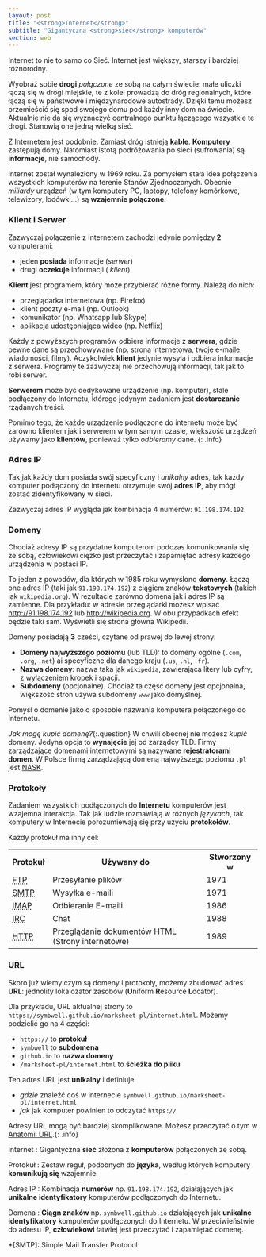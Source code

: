 ```yaml
---
layout: post
title: "<strong>Internet</strong>"
subtitle: "Gigantyczna <strong>sieć</strong> komputerów"
section: web
---
```


Internet to nie to samo co Sieć. Internet jest większy, starszy i bardziej różnorodny.

Wyobraź sobie **drogi** _połączone_ ze sobą na całym świecie: małe uliczki łączą się w drogi miejskie, te z kolei prowadzą do dróg regionalnych, które łączą się w państwowe i międzynarodowe autostrady. Dzięki temu możesz przemieścić się spod swojego domu pod każdy inny dom na świecie. Aktualnie nie da się wyznaczyć centralnego punktu łączącego wszystkie te drogi. Stanowią one jedną wielką sieć. 

Z Internetem jest podobnie. Zamiast dróg istnieją **kable**. **Komputery** zastępują domy. Natomiast istotą podróżowania po sieci (sufrowania) są **informacje**, nie samochody. 

Internet został wynaleziony w 1969 roku. Za pomysłem stała idea połączenia wszystkich komputerów na terenie Stanów Zjednoczonych. Obecnie _miliardy_ urządzeń (w tym komputery PC, laptopy, telefony komórkowe, telewizory, lodówki...) są **wzajemnie połączone**.

### Klient i Serwer

Zazwyczaj połączenie z Internetem zachodzi jedynie pomiędzy **2** komputerami:

* jeden **posiada** informacje (_serwer_)
* drugi **oczekuje** informacji ( _klient_).

**Klient** jest programem, który może przybierać różne formy. Należą do nich:

* przeglądarka internetowa (np. Firefox)
* klient poczty e-mail (np. Outlook)
* komunikator (np. Whatsapp lub Skype)
* aplikacja udostępniająca wideo (np. Netflix)

Każdy z powyższych programów odbiera informacje z **serwera**, gdzie pewne dane są przechowywane (np. strona internetowa, twoje e-maile, wiadomości, filmy). Aczykolwiek **klient** jedynie wysyła i odbiera informacje z serwera. Programy te zazwyczaj nie przechowują informacji, tak jak to robi serwer.

**Serwerem** może być dedykowane urządzenie (np. komputer), stale podłączony do Internetu, którego jedynym zadaniem jest **dostarczanie** rządanych treści. 

Pomimo tego, że każde urządzenie podłączone do internetu może być zarówno klientem jak i serwerem w tym samym czasie, większość urządzeń używamy jako **klientów**, ponieważ tylko _odbieramy_ dane.
{: .info}

### Adres IP

Tak jak każdy dom posiada swój specyficzny i _unikalny_ adres, tak każdy komputer podłączony do internetu otrzymuje swój **adres IP**, aby mógł zostać zidentyfikowany w sieci.

Zazwyczaj adres IP wygląda jak kombinacja 4 numerów: `91.198.174.192`.

### Domeny

Chociaż adresy IP są przydatne komputerom podczas komunikowania się ze sobą, człowiekowi ciężko jest przeczytać i zapamiętać adresy każdego urządzenia w postaci IP.

To jeden z powodów, dla których w 1985 roku wymyślono **domeny**. Łączą one adres IP (taki jak `91.198.174.192`) z ciągiem znaków **tekstowych** (takich jak `wikipedia.org`). W rezultacie zarówno domena jak i adres IP są zamienne. Dla przykładu: w adresie przeglądarki możesz wpisać <http://91.198.174.192> lub <http://wikipedia.org>. W obu przypadkach efekt będzie taki sam. Wyświetli się strona główna Wikipedii.

Domeny posiadają **3** cześci, czytane od prawej do lewej strony:

* **Domeny najwyższego poziomu** (lub TLD): to domeny ogólne (`.com`, `.org`, `.net`) ai specyficzne dla danego kraju (`.us`, `.nl`, `.fr`).
* **Nazwa domeny**: nazwa taka jak `wikipedia`, zawierająca litery lub cyfry, z wyłączeniem kropek i spacji.
* **Subdomeny** (opcjonalne). Chociaż ta część domeny jest opcjonalna, większość stron używa subdomeny `www` jako domyślnej.

Pomyśl o domenie jako o sposobie nazwania komputera połączonego do Internetu.

_Jak mogę kupić domenę?_{:.question}
W chwili obecnej nie możesz _kupić_ domeny. Jedyna opcja to **wynajęcie** jej od zarządcy TLD. Firmy zarządzające domenami internetowymi są nazywane **rejestratorami domen**. W Polsce firmą zarządzającą domeną najwyższego poziomu `.pl` jest [NASK](http://www.nask.pl/).

### Protokoły

Zadaniem wszystkich podłączonych do **Internetu** komputerów jest wzajemna interakcja. Tak jak ludzie rozmawiają w różnych _językach_, tak komputery w Internecie porozumiewają się przy użyciu **protokołów**.

Każdy protokuł ma inny cel:

<div class="table">
  <table>
    <tr>
      <th>Protokuł</th>
      <th>Używany do</th>
      <th>Stworzony w</th>
    </tr>
    <tr>
      <td>
        <abbr title="File Transfer Protocol">FTP</abbr>
      </td>
      <td>Przesyłanie plików</td>
      <td>1971</td>
    </tr>
    <tr>
      <td>
        <abbr title="Simple Mail Transfer Protocol">SMTP</abbr>
      </td>
      <td>Wysyłka e-maili</td>
      <td>1971</td>
    </tr>
    <tr>
      <td>
        <abbr title="Internet Message Access Protocol">IMAP</abbr>
      </td>
      <td>Odbieranie E-maili</td>
      <td>1986</td>
    </tr>
    <tr>
      <td>
        <abbr title="Internet Relay Chat">IRC</abbr>
      </td>
      <td>Chat</td>
      <td>1988</td>
    </tr>
    <tr>
      <td>
        <abbr title="HyperText Transfer Protocol">HTTP</abbr>
      </td>
      <td>Przeglądanie dokumentów HTML (Strony internetowe)</td>
      <td>1989</td>
    </tr>
  </table>
</div>

### URL

Skoro już wiemy czym są domeny i protokoły, możemy zbudować adres **URL**: jednolity lokalozator zasobów (**U**niform **R**esource **L**ocator).

Dla przykładu, URL aktualnej strony to `https://symbwell.github.io/marksheet-pl/internet.html`. Możemy podzielić go na 4 części: 

* `https://` to **protokuł**
* `symbwell` to **subdomena**
* `github.io` to **nazwa domeny**
* `/marksheet-pl/internet.html` to **ścieżka do pliku**

Ten adres URL jest **unikalny** i definiuje

* _gdzie_ znaleźć coś w internecie `symbwell.github.io/marksheet-pl/internet.html`
* _jak_ jak komputer powinien to odczytać `https://`

Adresy URL mogą być bardziej skomplikowane. Możesz przeczytać o tym w [Anatomii URL](http://doepud.co.uk/blog/anatomy-of-a-url).{: .info}

Internet
: Gigantyczna **sieć** złożona z **komputerów** połączonych ze sobą.

Protokuł
: Zestaw reguł, podobnych do **języka**, według których komputery **komunikują się** wzajemnie.

Adres IP
: Kombinacja **numerów** np. `91.198.174.192`, działających jak **unikalne identyfikatory** komputerów podłączonych do Internetu.

Domena
: **Ciągn znaków** np. `symbwell.github.io` działających jak **unikalne identyfikatory** komputerów podłączonych do Internetu.
W przeciwieństwie do adresu IP, **człowiekowi** łatwiej jest przeczytać i zapamiętać domenę.  

[^1]: Apart from oceans obviously.

*[SMTP]: Simple Mail Transfer Protocol